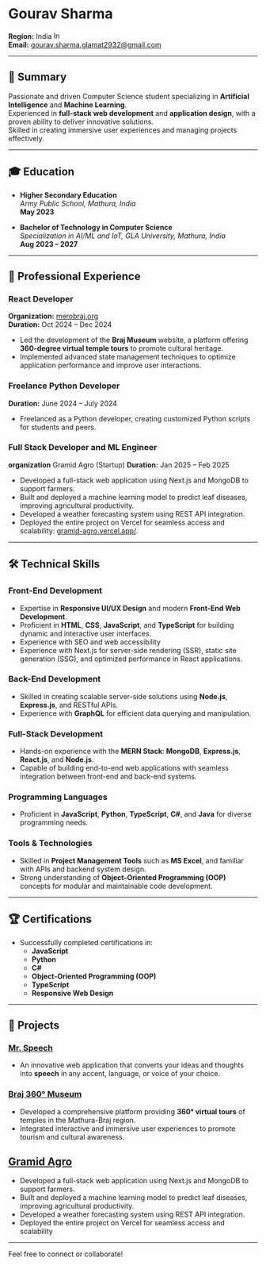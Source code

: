 # Gourav Sharma  
**Region:** India <img src="https://upload.wikimedia.org/wikipedia/en/4/41/Flag_of_India.svg" alt="Indian Flag" width="20" height="15">  
**Email:** gourav.sharma.glamat2932@gmail.com  

---

## 🎯 Summary  
Passionate and driven Computer Science student specializing in **Artificial Intelligence** and **Machine Learning**.  
Experienced in **full-stack web development** and **application design**, with a proven ability to deliver innovative solutions.  
Skilled in creating immersive user experiences and managing projects effectively.  

---

## 🎓 Education  
- **Higher Secondary Education**  
  *Army Public School, Mathura, India*  
  **May 2023**

- **Bachelor of Technology in Computer Science**  
  *Specialization in AI/ML and IoT, GLA University, Mathura, India*  
  **Aug 2023 – 2027**

---

## 💼 Professional Experience  

### React Developer  
**Organization:** [merobraj.org](http://www.merobraj.org)  
**Duration:** Oct 2024 – Dec 2024  
- Led the development of the **Braj Museum** website, a platform offering **360-degree virtual temple tours** to promote cultural heritage.  
- Implemented advanced state management techniques to optimize application performance and improve user interactions.  

### Freelance Python Developer  
**Duration:** June 2024 – July 2024  
- Freelanced as a Python developer, creating customized Python scripts for students and peers.  
###  Full Stack Developer and ML Engineer
**organization** Gramid Agro (Startup)
**Duration:** Jan 2025 – Feb 2025
- Developed a full-stack web application using Next.js and MongoDB to support farmers.
- Built and deployed a machine learning model to predict leaf diseases, improving agricultural productivity.
- Developed a weather forecasting system using REST API integration.
- Deployed the entire project on Vercel for seamless access and scalability: [gramid-agro.vercel.app/](https://gramid-agro.vercel.app/).
---

## 🛠 Technical Skills  

### Front-End Development  
- Expertise in **Responsive UI/UX Design** and modern **Front-End Web Development**.  
- Proficient in **HTML**, **CSS**, **JavaScript**, and **TypeScript** for building dynamic and interactive user interfaces.
- Experience with SEO and web accessibility 
- Experience with Next.js for server-side rendering (SSR), static site generation (SSG), and optimized performance in React applications.

### Back-End Development  
- Skilled in creating scalable server-side solutions using **Node.js**, **Express.js**, and RESTful APIs.  
- Experience with **GraphQL** for efficient data querying and manipulation.  

### Full-Stack Development  
- Hands-on experience with the **MERN Stack**: **MongoDB**, **Express.js**, **React.js**, and **Node.js**.  
- Capable of building end-to-end web applications with seamless integration between front-end and back-end systems.  

### Programming Languages  
- Proficient in **JavaScript**, **Python**, **TypeScript**, **C#**, and **Java** for diverse programming needs.  

### Tools & Technologies  
- Skilled in **Project Management Tools** such as **MS Excel**, and familiar with APIs and backend system design.  
- Strong understanding of **Object-Oriented Programming (OOP)** concepts for modular and maintainable code development.  


---

## 🏆 Certifications  
- Successfully completed certifications in:  
  - **JavaScript**  
  - **Python**  
  - **C#**  
  - **Object-Oriented Programming (OOP)**  
  - **TypeScript**  
  - **Responsive Web Design**  

---

## 🌟 Projects  

### [Mr. Speech](https://gouravsharmamrspeechapp.netlify.app)  
- An innovative web application that converts your ideas and thoughts into **speech** in any accent, language, or voice of your choice.  

### [Braj 360° Museum](http://www.merobraj.org)  
- Developed a comprehensive platform providing **360° virtual tours** of temples in the Mathura-Braj region.  
- Integrated interactive and immersive user experiences to promote tourism and cultural awareness.  

## [Gramid Agro](https://gramid-agro.vercel.app/)
- Developed a full-stack web application using Next.js and MongoDB to support farmers.
- Built and deployed a machine learning model to predict leaf diseases, improving agricultural productivity.
- Developed a weather forecasting system using REST API integration.
- Deployed the entire project on Vercel for seamless access and scalability
---

Feel free to connect or collaborate!  
